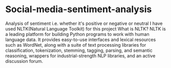# Social-media-sentiment-analysis
Analysis of sentiment i.e. whether it's positive or negative or neutral
I have used NLTK(Natural Language Toolkit) for this project
What is NLTK?
NLTK is a leading platform for building Python programs to work with human language data.
It provides easy-to-use interfaces and lexical resources such as WordNet, along with a suite of text processing libraries for classification, tokenization, 
stemming, tagging, parsing, and semantic reasoning, wrappers for industrial-strength NLP libraries, and an active discussion forum.
